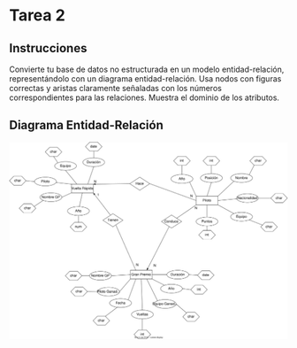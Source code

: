 # Tarea 2

## Instrucciones
Convierte tu base de datos no estructurada en un modelo entidad-relación, representándolo con un diagrama entidad-relación. Usa nodos con figuras correctas y aristas claramente señaladas con los números correspondientes para las relaciones.
Muestra el dominio de los atributos.

## Diagrama Entidad-Relación

<img src="Diagrama ER F1.drawio.svg">